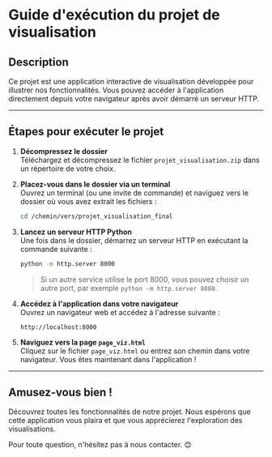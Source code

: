 
# Guide d'exécution du projet de visualisation

## Description
Ce projet est une application interactive de visualisation développée pour illustrer nos fonctionnalités. Vous pouvez accéder à l'application directement depuis votre navigateur après avoir démarré un serveur HTTP.

---

## Étapes pour exécuter le projet

1. **Décompressez le dossier**  
   Téléchargez et décompressez le fichier `projet_visualisation.zip` dans un répertoire de votre choix.

2. **Placez-vous dans le dossier via un terminal**  
   Ouvrez un terminal (ou une invite de commande) et naviguez vers le dossier où vous avez extrait les fichiers :
   ```bash
   cd /chemin/vers/projet_visualisation_final
   ```

3. **Lancez un serveur HTTP Python**  
   Une fois dans le dossier, démarrez un serveur HTTP en exécutant la commande suivante :
   ```bash
   python -m http.server 8000
   ```
   > Si un autre service utilise le port 8000, vous pouvez choisir un autre port, par exemple `python -m http.server 8080`.

4. **Accédez à l'application dans votre navigateur**  
   Ouvrez un navigateur web et accédez à l'adresse suivante :
   ```
   http://localhost:8000
   ```

5. **Naviguez vers la page `page_viz.html`**  
   Cliquez sur le fichier `page_viz.html` ou entrez son chemin dans votre navigateur. Vous êtes maintenant dans l'application !

---

## Amusez-vous bien !
Découvrez toutes les fonctionnalités de notre projet. Nous espérons que cette application vous plaira et que vous apprécierez l'exploration des visualisations.

Pour toute question, n'hésitez pas à nous contacter. 😊

